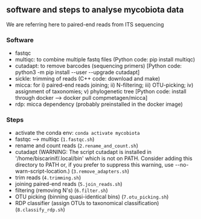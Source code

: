 ## software and steps to analyse mycobiota data

We are referring here to paired-end reads from ITS sequencing

### Software

- fastqc
- multiqc: to combine multiple fastq files (Python code: pip install multiqc)
- cutadapt: to remove barcodes (sequencing primers) [Python code: python3 -m pip install --user --upgrade cutadapt]
- sickle: trimming of reads (C++ code: download and make)
- micca: for i) paired-end reads joining; ii) N-filtering; iii) OTU-picking; iv) assignment of taxonomies; v) phylogenetic tree [Python code: install through docker --> docker pull compmetagen/micca]
- rdp: micca dependency (probably preinstalled in the docker image)

### Steps

- activate the conda env: `conda activate mycobiota`
- fastqc --> multiqc (`1.fastqc.sh`)
- rename and count reads (`2.rename_and_count.sh`)
- cutadapt (WARNING: The script cutadapt is installed in '/home/biscarinif/.local/bin' which is not on PATH. Consider adding this directory to PATH or, if you prefer to suppress this warning, use --no-warn-script-location.) (`3.remove_adapters.sh`)
- trim reads (`4.trimming.sh`)
- joining paired-end reads (`5.join_reads.sh`)
- filtering (removing N's) (`6.filter.sh`)
- OTU picking (binning quasi-identical bins) (`7.otu_picking.sh`)
- RDP classifier (assign OTUs to taxonomical classification) (`8.classify_rdp.sh`)

